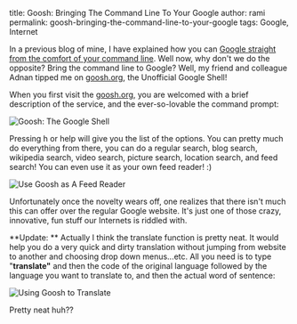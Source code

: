 title: Goosh: Bringing The Command Line To Your Google
author: rami
permalink: goosh-bringing-the-command-line-to-your-google
tags: Google, Internet 

In a previous blog of mine, I have explained how you can [Google straight from the comfort of your command line](/blog/linux-general/google-search-straight-from-the-command-line "Google straight from the comfort of your command line"). Well now, why don't we do the opposite? Bring the command line to Google? Well, my friend and colleague Adnan tipped me on [goosh.org](http://goosh.org/ "gnoosh.org"), the Unofficial Google Shell!

When you first visit the [goosh.org](http://goosh.org), you are welcomed with a brief description of the service, and the ever-so-lovable the command prompt:

![Goosh: The Google Shell]({filename}/images/goosh-google-shell-command-line.png)

Pressing h or help will give you the list of the options. You can pretty much do everything from there, you can do a regular search, blog search, wikipedia search, video search, picture search, location search, and feed search! You can even use it as your own feed reader! :)

![Use Goosh as A Feed Reader]({filename}/images/goosh-google-feed-reader.png)

Unfortunately once the novelty wears off, one realizes that there isn't much this can offer over the regular Google website. It's just one of those crazy, innovative, fun stuff our Internets is riddled with.

**Update: ** Actually I think the translate function is pretty neat. It would help you do a very quick and dirty translation without jumping from website to another and choosing drop down menus...etc. All you need is to type "**translate"** and then the code of the original language followed by the language you want to translate to, and then the actual word of sentence:

![Using Goosh to Translate]({filename}/images/goosh-translate.jpg)

Pretty neat huh??
